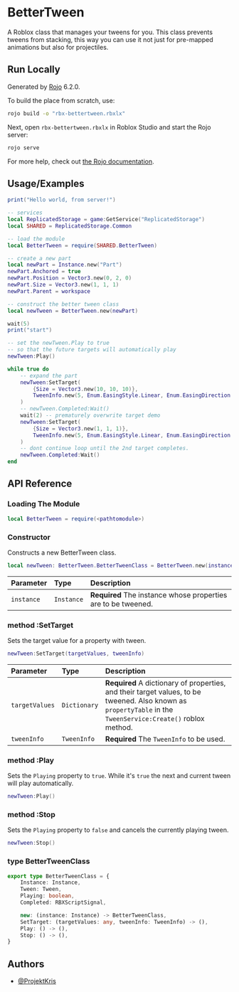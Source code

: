 # BetterTween

A Roblox class that manages your tweens for you.
This class prevents tweens from stacking, this way you can use it not just for pre-mapped animations but also for projectiles.

## Run Locally

Generated by [Rojo](https://github.com/rojo-rbx/rojo) 6.2.0.

To build the place from scratch, use:

```bash
rojo build -o "rbx-bettertween.rbxlx"
```

Next, open `rbx-bettertween.rbxlx` in Roblox Studio and start the Rojo server:

```bash
rojo serve
```

For more help, check out [the Rojo documentation](https://rojo.space/docs).

## Usage/Examples

```lua
print("Hello world, from server!")

-- services
local ReplicatedStorage = game:GetService("ReplicatedStorage")
local SHARED = ReplicatedStorage.Common

-- load the module
local BetterTween = require(SHARED.BetterTween)

-- create a new part
local newPart = Instance.new("Part")
newPart.Anchored = true
newPart.Position = Vector3.new(0, 2, 0)
newPart.Size = Vector3.new(1, 1, 1)
newPart.Parent = workspace

-- construct the better tween class
local newTween = BetterTween.new(newPart)

wait(5)
print("start")

-- set the newTween.Play to true
-- so that the future targets will automatically play
newTween:Play()

while true do
    -- expand the part
	newTween:SetTarget(
		{Size = Vector3.new(10, 10, 10)},
		TweenInfo.new(5, Enum.EasingStyle.Linear, Enum.EasingDirection.In)
	)
    -- newTween.Completed:Wait()
    wait(2) -- prematurely overwrite target demo
	newTween:SetTarget(
        {Size = Vector3.new(1, 1, 1)},
        TweenInfo.new(5, Enum.EasingStyle.Linear, Enum.EasingDirection.In)
    )
    -- dont continue loop until the 2nd target completes.
    newTween.Completed:Wait()
end
```

## API Reference

### Loading The Module

```lua
local BetterTween = require(<pathtomodule>)
```

### Constructor

Constructs a new BetterTween class.

```lua
local newTween: BetterTween.BetterTweenClass = BetterTween.new(instance)
```

| Parameter  | Type       | Description                                                   |
| :--------- | :--------- | :------------------------------------------------------------ |
| `instance` | `Instance` | **Required** The instance whose properties are to be tweened. |

### method :SetTarget

Sets the target value for a property with tween.

```lua
newTween:SetTarget(targetValues, tweenInfo)
```

| Parameter      | Type         | Description                                                                                                                                                  |
| :------------- | :----------- | :----------------------------------------------------------------------------------------------------------------------------------------------------------- |
| `targetValues` | `Dictionary` | **Required** A dictionary of properties, and their target values, to be tweened. Also known as `propertyTable` in the `TweenService:Create()` roblox method. |
| `tweenInfo`    | `TweenInfo`  | **Required** The `TweenInfo` to be used.                                                                                                                     |

### method :Play

Sets the `Playing` property to `true`. While it's `true` the next and current tween will play automatically.

```lua
newTween:Play()
```

### method :Stop

Sets the `Playing` property to `false` and cancels the currently playing tween.

```lua
newTween:Stop()
```

### type BetterTweenClass

```ts
export type BetterTweenClass = {
	Instance: Instance,
	Tween: Tween,
	Playing: boolean,
	Completed: RBXScriptSignal,

	new: (instance: Instance) -> BetterTweenClass,
	SetTarget: (targetValues: any, tweenInfo: TweenInfo) -> (),
	Play: () -> (),
	Stop: () -> (),
}
```

## Authors

-   [@ProjektKris](https://www.github.com/ProjektKris)
